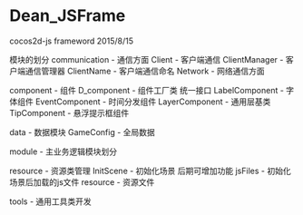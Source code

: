 # Dean_JSFrame
cocos2d-js frameword
2015/8/15

模块的划分
communication - 通信方面
    Client - 客户端通信
    	ClientManager - 客户端通信管理器
    	ClientName - 客户端通信命名
    Network - 网络通信方面

component - 组件
	D_component - 组件工厂类 统一接口
    LabelComponent - 字体组件
    EventComponent - 时间分发组件
    LayerComponent - 通用层基类
    TipComponent - 悬浮提示框组件

data - 数据模块
	GameConfig - 全局数据

module - 主业务逻辑模块划分

resource - 资源类管理
	InitScene - 初始化场景 后期可增加功能
	jsFiles - 初始化场景后加载的js文件
	resource - 资源文件

tools - 通用工具类开发


